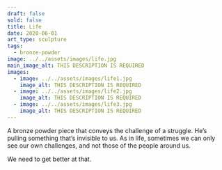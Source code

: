 ```yaml
---
draft: false
sold: false
title: Life
date: 2020-06-01
art_type: sculpture
tags:
  - bronze-powder
image: ../../assets/images/life.jpg
main_image_alt: THIS DESCRIPTION IS REQUIRED
images:
  - image: ../../assets/images/life1.jpg
    image_alt: THIS DESCRIPTION IS REQUIRED
  - image: ../../assets/images/life2.jpg
    image_alt: THIS DESCRIPTION IS REQUIRED
  - image: ../../assets/images/life3.jpg
    image_alt: THIS DESCRIPTION IS REQUIRED
---
```

A bronze powder piece that conveys the challenge of a struggle. He’s pulling something that’s invisible to us. As in life, sometimes we can only see our own challenges, and not those of the people around us.

We need to get better at that.